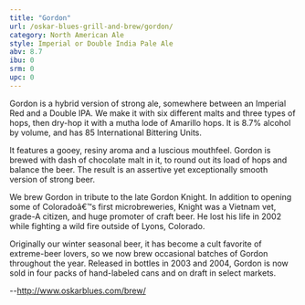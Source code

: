 ```yaml
---
title: "Gordon"
url: /oskar-blues-grill-and-brew/gordon/
category: North American Ale
style: Imperial or Double India Pale Ale
abv: 8.7
ibu: 0
srm: 0
upc: 0
---
```

Gordon is a hybrid version of strong ale, somewhere between an Imperial Red and a Double IPA. We make it with six different malts and three types of hops, then dry-hop it with a mutha lode of Amarillo hops. It is 8.7% alcohol by volume, and has 85 International Bittering Units. 

It features a gooey, resiny aroma and a luscious mouthfeel. Gordon is brewed with dash of chocolate malt in it, to round out its load of hops and balance the beer. The result is an assertive yet exceptionally smooth version of strong beer.

We brew Gordon in tribute to the late Gordon Knight. In addition to opening some of Coloradoâ€™s first microbreweries, Knight was a Vietnam vet, grade-A citizen, and huge promoter of craft beer. He lost his life in 2002 while fighting a wild fire outside of Lyons, Colorado.

Originally our winter seasonal beer, it has become a cult favorite of extreme-beer lovers, so we now brew occasional batches of Gordon throughout the year. Released in bottles in 2003 and 2004, Gordon is now sold in four packs of hand-labeled cans and on draft in select markets.

--http://www.oskarblues.com/brew/
